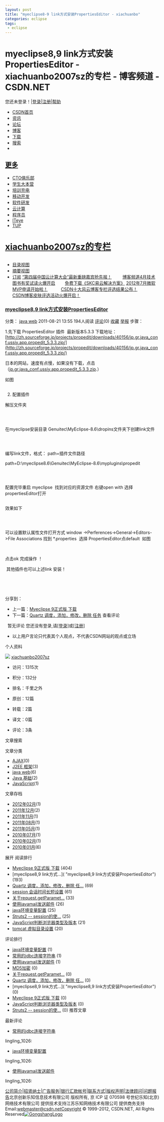 ```yaml
---
layout: post
title: "myeclipse8-9 link方式安装PropertiesEditor - xiachuanbo"
categories: eclipse
tags: 
 - eclipse
--- 
```


# myeclipse8,9 link方式安装PropertiesEditor - xiachuanbo2007sz的专栏 - 博客频道 - CSDN.NET

您还未登录！|[登录](http://passport.csdn.net/account/login)|[注册](http://passport.csdn.net/account/register)|[帮助](http://passport.csdn.net/help/faq)

* [CSDN首页](http://www.csdn.net/)
* [资讯](http://news.csdn.net/)
* [论坛](http://bbs.csdn.net/)
* [博客](http://blog.csdn.net/)
* [下载](http://download.csdn.net/)
* [搜索](http://so.csdn.net/)
* 
## [更多]()

* [CTO俱乐部](http://cto.csdn.net/)
* [学生大本营](http://student.csdn.net/)
* [培训充电](http://edu.csdn.net/)
* [移动开发](http://mobile.csdn.net/)
* [软件研发](http://sd.csdn.net/)
* [云计算](http://cloud.csdn.net/)
* [程序员](http://www.programmer.com.cn/)
* [ITeye](http://www.iteye.com/)
* [TUP](http://tup.csdn.net/)

# [xiachuanbo2007sz的专栏](http://blog.csdn.net/xiachuanbo2007sz)

##

* [![]()目录视图](http://blog.csdn.net/xiachuanbo2007sz?viewmode=contents)
* [![]()摘要视图](http://blog.csdn.net/xiachuanbo2007sz?viewmode=list)
* [![]()订阅](http://blog.csdn.net/xiachuanbo2007sz/rss/list)
[“第四届中国云计算大会”最新重磅嘉宾抢先报！](http://blog.csdn.net/blogdevteam/article/details/7419530)         [博客频道4月技术图书有奖试读火爆开启](http://blog.csdn.net/blogdevteam/article/details/7415936)        [免费下载《SKC易云解决方案》](http://ad-apac.doubleclick.net/clk;253093956;76972838;f?http://www.ibm.com/systems/cn/ads/2012q1_bcfc.shtml?crs=apch_cit1_20120206_1328527126975&cm=b&cr=csdn&ct=CN2DG13W&ck=csdn&cmp=CN2DG)
[2012年7月微软MVP申请开始啦！](http://blog.csdn.net/blogdevteam/article/details/7414502)           [CSDN十大风云博客专栏评选结果公布！](http://event.blog.csdn.net/TopColumn/awardlist.aspx)            [CSDN博客皮肤评选活动火爆开启！](http://event.blog.csdn.net/BlogSkin/Vote.aspx)

### [myeclipse8,9 link方式安装PropertiesEditor]()

分类： [java web](http://blog.csdn.net/xiachuanbo2007sz/article/category/640912)  2011-08-21 13:55 194人阅读 [评论](http://blog.csdn.net/xiachuanbo2007sz/article/details/6705978#comments)(0) [收藏]( "收藏") [举报](http://blog.csdn.net/xiachuanbo2007sz/article/details/6705978#report "举报")
步骤：

1.先下载 PropertiesEditor 插件  最新版本5.3.3
下载地址：[http://zh.sourceforge.jp/projects/propedit/downloads/40156/jp.gr.java_conf.ussiy.app.propedit_5.3.3.zip/](http://zh.sourceforge.jp/projects/propedit/downloads/40156/jp.gr.java_conf.ussiy.app.propedit_5.3.3.zip/)

日本的网站，速度有点慢，如果没有下载，点击（[jp.gr.java_conf.ussiy.app.propedit_5.3.3.zip](http://zh.sourceforge.jp/frs/redir.php?m=jaist&f=%2Fpropedit%2F40156%2Fjp.gr.java_conf.ussiy.app.propedit_5.3.3.zip).）

如图

![]()

2. 配置插件

解压文件夹

![]()

 

在myeclipse安装目录 Genuitec\MyEclipse-8.6\dropins文件夹下创建link文件

![]()

 

编写link文件，格式： path=插件文件路径

path=D:\\myeclipse8.6\\Genuitec\\MyEclipse-8.6\\myplugins\\propedit

![]()

 

配置完毕重启 myeclipse  找到对应的资源文件 右键open with 选择propertiesEditor打开

![]()

效果如下

![]()

 

可以设置默认属性文件打开方式 window ->Perferences->General->Editors->File Associations 找到 *.properties  选择 PropertiesEditor点default  如图

 ![]()

点击ok 完成操作 ！

 其他插件也可以上述link 安装！

 

 

分享到： []( "分享到新浪微博")[]( "分享到腾讯微博")
* 上一篇：[Myeclipse 9正式版 下载](http://blog.csdn.net/xiachuanbo2007sz/article/details/6397790)
* 下一篇：[Quartz 调度，添加，修改，删除 任务](http://blog.csdn.net/xiachuanbo2007sz/article/details/6926556)
查看评论[]()

  暂无评论
您还没有登录,请[[登录]](http://passport.csdn.net/account/login?from=http%3A%2F%2Fblog.csdn.net%2Fxiachuanbo2007sz%2Farticle%2Fdetails%2F6705978)或[[注册]](http://passport.csdn.net/account/register?from=http%3A%2F%2Fblog.csdn.net%2Fxiachuanbo2007sz%2Farticle%2Fdetails%2F6705978)

* 以上用户言论只代表其个人观点，不代表CSDN网站的观点或立场[]()[]()

个人资料

[![]( "访问我的空间")](http://my.csdn.net/xiachuanbo2007sz)
[xiachuanbo2007sz](http://my.csdn.net/xiachuanbo2007sz)

[](http://blog.csdn.net/xiachuanbo2007sz/article/details/6705978# "[加关注]") [](http://my.csdn.net/my/letter/send/xiachuanbo2007sz "[发私信]")

* 访问：1315次
* 积分：132分
* 排名：千里之外

* 原创：12篇
* 转载：2篇
* 译文：0篇
* 评论：3条

文章搜索

[]()
文章分类

* [AJAX](http://blog.csdn.net/xiachuanbo2007sz/article/category/640926)(0)
* [J2EE 框架](http://blog.csdn.net/xiachuanbo2007sz/article/category/640915)(3)
* [java web](http://blog.csdn.net/xiachuanbo2007sz/article/category/640912)(6)
* [Java 基础](http://blog.csdn.net/xiachuanbo2007sz/article/category/640906)(2)
* [JavaScript](http://blog.csdn.net/xiachuanbo2007sz/article/category/640923)(1)

文章存档

* [2012年02月](http://blog.csdn.net/xiachuanbo2007sz/article/month/2012/02)(1)
* [2011年12月](http://blog.csdn.net/xiachuanbo2007sz/article/month/2011/12)(2)
* [2011年11月](http://blog.csdn.net/xiachuanbo2007sz/article/month/2011/11)(1)
* [2011年08月](http://blog.csdn.net/xiachuanbo2007sz/article/month/2011/08)(1)
* [2011年05月](http://blog.csdn.net/xiachuanbo2007sz/article/month/2011/05)(1)
* [2010年07月](http://blog.csdn.net/xiachuanbo2007sz/article/month/2010/07)(1)
* [2010年02月](http://blog.csdn.net/xiachuanbo2007sz/article/month/2010/02)(1)
* [2010年01月](http://blog.csdn.net/xiachuanbo2007sz/article/month/2010/01)(6)

展开
阅读排行

* [Myeclipse 9正式版 下载](http://blog.csdn.net/xiachuanbo2007sz/article/details/6397790 "Myeclipse 9正式版 下载") (404)
* [myeclipse8,9 link方式...]( "myeclipse8,9  link方式安装PropertiesEditor") (193)
* [Quartz 调度，添加，修改，删除 任...](http://blog.csdn.net/xiachuanbo2007sz/article/details/6926556 "Quartz 调度，添加，修改，删除 任务") (69)
* [session 会话时间长短设置](http://blog.csdn.net/xiachuanbo2007sz/article/details/5146484 "session 会话时间长短设置") (61)
* [关于request.getParamet...](http://blog.csdn.net/xiachuanbo2007sz/article/details/7082327 "关于request.getParameterMap()取值") (33)
* [使用javamail发送邮件](http://blog.csdn.net/xiachuanbo2007sz/article/details/5146391 "使用javamail发送邮件") (26)
* [java环境变量配置](http://blog.csdn.net/xiachuanbo2007sz/article/details/5146318 "java环境变量配置") (25)
* [Struts2 -- session的使...](http://blog.csdn.net/xiachuanbo2007sz/article/details/5285267 "Struts2 -- session的使用") (25)
* [JavaScript判断浏览器类型及版本](http://blog.csdn.net/xiachuanbo2007sz/article/details/5777697 "JavaScript判断浏览器类型及版本") (21)
* [tomcat 虚拟目录设置](http://blog.csdn.net/xiachuanbo2007sz/article/details/5146461 "tomcat 虚拟目录设置") (20)

评论排行

* [java环境变量配置](http://blog.csdn.net/xiachuanbo2007sz/article/details/5146318 "java环境变量配置") (1)
* [常用的jdbc连接字符串](http://blog.csdn.net/xiachuanbo2007sz/article/details/5146378 "常用的jdbc连接字符串") (1)
* [使用javamail发送邮件](http://blog.csdn.net/xiachuanbo2007sz/article/details/5146391 "使用javamail发送邮件") (1)
* [MD5加密](http://blog.csdn.net/xiachuanbo2007sz/article/details/7082339 "MD5加密") (0)
* [关于request.getParamet...](http://blog.csdn.net/xiachuanbo2007sz/article/details/7082327 "关于request.getParameterMap()取值") (0)
* [Quartz 调度，添加，修改，删除 任...](http://blog.csdn.net/xiachuanbo2007sz/article/details/6926556 "Quartz 调度，添加，修改，删除 任务") (0)
* [myeclipse8,9 link方式...]( "myeclipse8,9  link方式安装PropertiesEditor") (0)
* [Myeclipse 9正式版 下载](http://blog.csdn.net/xiachuanbo2007sz/article/details/6397790 "Myeclipse 9正式版 下载") (0)
* [JavaScript判断浏览器类型及版本](http://blog.csdn.net/xiachuanbo2007sz/article/details/5777697 "JavaScript判断浏览器类型及版本") (0)
* [Struts2 -- session的使...](http://blog.csdn.net/xiachuanbo2007sz/article/details/5285267 "Struts2 -- session的使用") (0)
推荐文章

最新评论

* [常用的jdbc连接字符串](http://blog.csdn.net/xiachuanbo2007sz/article/details/5146378#comments)

lingling_1026:
* [java环境变量配置](http://blog.csdn.net/xiachuanbo2007sz/article/details/5146318#comments)

lingling_1026:
* [使用javamail发送邮件](http://blog.csdn.net/xiachuanbo2007sz/article/details/5146391#comments)

lingling_1026:
      ![]() ![]()

[公司简介](http://www.csdn.net/company/about.html)|[招贤纳士](http://www.csdn.net/company/recruit.html)|[广告服务](http://www.csdn.net/company/marketing.html)|[银行汇款帐号](http://www.csdn.net/company/account.html)|[联系方式](http://www.csdn.net/company/contact.html)|[版权声明](http://www.csdn.net/company/statement.html)|[法律顾问](http://www.csdn.net/company/layer.html)|[问题报告](mailto:webmaster@csdn.net)北京创新乐知信息技术有限公司 版权所有, 京 ICP 证 070598 号世纪乐知(北京)网络技术有限公司 提供技术支持江苏乐知网络技术有限公司 提供商务支持![]() Email:webmaster@csdn.netCopyright © 1999-2012, CSDN.NET, All Rights Reserved[![GongshangLogo]()](http://www.hd315.gov.cn/beian/view.asp?bianhao=010202001032100010)
